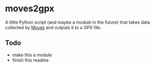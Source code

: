 # moves2gpx

A little Python script (and maybe a module in the future) that takes data collected by [Moves](https://moves-app.com/) and outputs it to a GPX file.

## Todo
- make this a module
- finish this readme